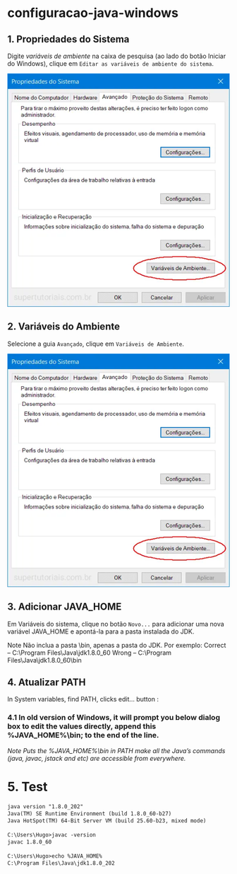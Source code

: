 # configuracao-java-windows

## 1. Propriedades do Sistema

Digite *variáveis de ambiente* na caixa de pesquisa (ao lado do botão Iniciar do Windows), clique em `Editar as variáveis de ambiente do sistema`.

<p align="center"><img src="./imagem1.webp" alt="imagem 1"></p>

## 2. Variáveis do Ambiente

Selecione a guia `Avançado`, clique em `Variáveis de Ambiente`.

<p align="center"><img src="./imagem2.webp" alt="imagem 2"></p>

## 3. Adicionar JAVA_HOME

Em Variáveis do sistema, clique no botão `Novo...` para adicionar uma nova variável JAVA_HOME e apontá-la para a pasta instalada do JDK.

Note
Não inclua a pasta \bin, apenas a pasta do JDK. Por exemplo:
Correct – C:\Program Files\Java\jdk1.8.0_60
Wrong – C:\Program Files\Java\jdk1.8.0_60\bin


## 4. Atualizar PATH

In System variables, find PATH, clicks edit... button :

### 4.1 In old version of Windows, it will prompt you below dialog box to edit the values directly, append this %JAVA_HOME%\bin; to the end of the line.

*Note*
*Puts the %JAVA_HOME%\bin in PATH make all the Java’s commands (java, javac, jstack and etc) are accessible from everywhere.*

# 5. Test

```C:\Users\Hugo>java -version
java version "1.8.0_202"
Java(TM) SE Runtime Environment (build 1.8.0_60-b27)
Java HotSpot(TM) 64-Bit Server VM (build 25.60-b23, mixed mode)

C:\Users\Hugo>javac -version
javac 1.8.0_60

C:\Users\Hugo>echo %JAVA_HOME%
C:\Program Files\Java\jdk1.8.0_202
```
